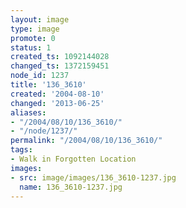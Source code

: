 ```yaml
---
layout: image
type: image
promote: 0
status: 1
created_ts: 1092144028
changed_ts: 1372159451
node_id: 1237
title: '136_3610'
created: '2004-08-10'
changed: '2013-06-25'
aliases:
- "/2004/08/10/136_3610/"
- "/node/1237/"
permalink: "/2004/08/10/136_3610/"
tags:
- Walk in Forgotten Location
images:
- src: image/images/136_3610-1237.jpg
  name: 136_3610-1237.jpg
---
```


